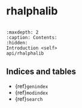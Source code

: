 # rhalphalib

```{include} ../README.md

```

```{toctree}
:maxdepth: 2
:caption: Contents:
:hidden:
Introduction <self>
api/rhalphalib
```

## Indices and tables

- {ref}`genindex`
- {ref}`modindex`
- {ref}`search`
